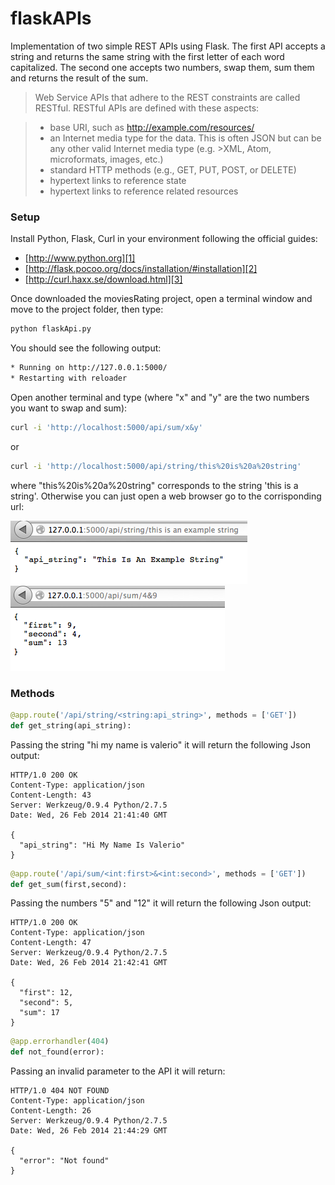 flaskAPIs
=========

Implementation of two simple REST APIs using Flask.
The first API accepts a string and returns the same string with the first letter of each word capitalized.
The second one accepts two numbers, swap them, sum them and returns the result of the sum.


>Web Service APIs that adhere to the REST constraints are called RESTful. RESTful APIs are defined with these aspects:

>    * base URI, such as http://example.com/resources/
>    * an Internet media type for the data. This is often JSON but can be any other valid Internet media type (e.g. >XML, Atom, microformats, images, etc.)
>    * standard HTTP methods (e.g., GET, PUT, POST, or DELETE)
>    * hypertext links to reference state
>    * hypertext links to reference related resources


### Setup
Install Python, Flask, Curl in your environment following the official guides: 

* [http://www.python.org][1]
* [http://flask.pocoo.org/docs/installation/#installation][2]
* [http://curl.haxx.se/download.html][3]

Once downloaded the moviesRating project, open a terminal window and move to the project folder, then type: 
``` Bash
python flaskApi.py
``` 
You should see the following output:
``` Bash
* Running on http://127.0.0.1:5000/
* Restarting with reloader
``` 
Open another terminal and type (where "x" and "y" are the two numbers you want to swap and sum): 
``` Bash
curl -i 'http://localhost:5000/api/sum/x&y'
``` 
or
``` Bash
curl -i 'http://localhost:5000/api/string/this%20is%20a%20string'
``` 
where "this%20is%20a%20string" corresponds to the string 'this is a string'.
Otherwise you can just open a web browser go to the corrisponding url:

![My image](images/string_api.png)
![My image](images/sum_api.png)

### Methods


``` Python
@app.route('/api/string/<string:api_string>', methods = ['GET'])
def get_string(api_string):
``` 
Passing the string "hi my name is valerio" it will return the following Json output:
```
HTTP/1.0 200 OK
Content-Type: application/json
Content-Length: 43
Server: Werkzeug/0.9.4 Python/2.7.5
Date: Wed, 26 Feb 2014 21:41:40 GMT

{
  "api_string": "Hi My Name Is Valerio"
}
```

``` Python
@app.route('/api/sum/<int:first>&<int:second>', methods = ['GET'])
def get_sum(first,second):
``` 
Passing the numbers "5" and "12" it will return the following Json output:
```
HTTP/1.0 200 OK
Content-Type: application/json
Content-Length: 47
Server: Werkzeug/0.9.4 Python/2.7.5
Date: Wed, 26 Feb 2014 21:42:41 GMT

{
  "first": 12, 
  "second": 5, 
  "sum": 17
}
```


``` Python
@app.errorhandler(404)
def not_found(error):
``` 
Passing an invalid parameter to the API it will return:
```
HTTP/1.0 404 NOT FOUND
Content-Type: application/json
Content-Length: 26
Server: Werkzeug/0.9.4 Python/2.7.5
Date: Wed, 26 Feb 2014 21:44:29 GMT

{
  "error": "Not found"
}
```

[1]: http://www.python.org
[2]: http://flask.pocoo.org/docs/installation/#installation
[3]: http://curl.haxx.se/download.html